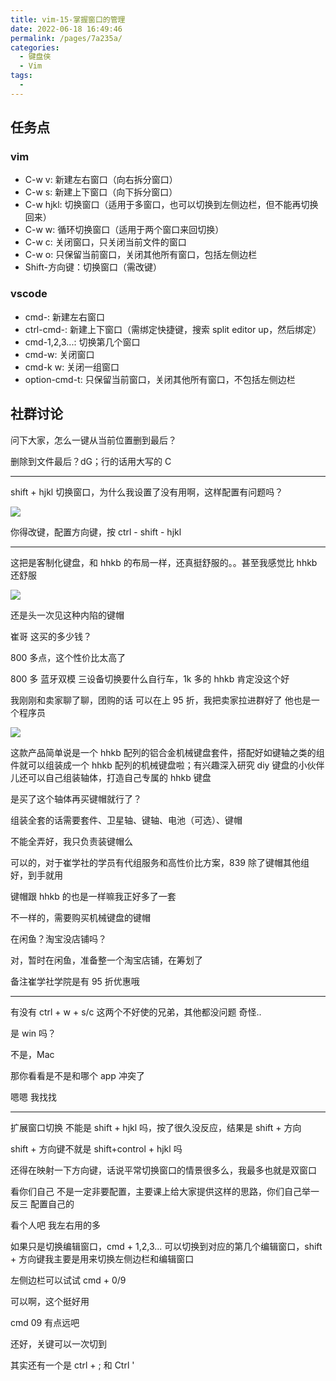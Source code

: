 ```yaml
---
title: vim-15-掌握窗口的管理
date: 2022-06-18 16:49:46
permalink: /pages/7a235a/
categories:
  - 键盘侠
  - Vim
tags:
  -
---
```

## 任务点

### vim

- C-w v: 新建左右窗口（向右拆分窗口）
- C-w s: 新建上下窗口（向下拆分窗口）
- C-w hjkl: 切换窗口（适用于多窗口，也可以切换到左侧边栏，但不能再切换回来）
- C-w w: 循环切换窗口（适用于两个窗口来回切换）
- C-w c: 关闭窗口，只关闭当前文件的窗口
- C-w o: 只保留当前窗口，关闭其他所有窗口，包括左侧边栏
- Shift-方向键：切换窗口（需改键）

### vscode

- cmd-\: 新建左右窗口
- ctrl-cmd-\: 新建上下窗口（需绑定快捷键，搜索 split editor up，然后绑定）
- cmd-1,2,3...: 切换第几个窗口
- cmd-w: 关闭窗口
- cmd-k w: 关闭一组窗口
- option-cmd-t: 只保留当前窗口，关闭其他所有窗口，不包括左侧边栏

## 社群讨论

问下大家，怎么一键从当前位置删到最后？

删除到文件最后？dG；行的话用大写的 C

<hr />

shift + hjkl 切换窗口，为什么我设置了没有用啊，这样配置有问题吗？

![](../../.vuepress/public/img/vim/043.png)

你得改键，配置方向键，按 ctrl - shift - hjkl

<hr />

这把是客制化键盘，和 hhkb 的布局一样，还真挺舒服的。。甚至我感觉比 hhkb 还舒服

![](../../.vuepress/public/img/vim/044.jpg)

还是头一次见这种内陷的键帽

崔哥 这买的多少钱？

800 多点，这个性价比太高了

800 多 蓝牙双模 三设备切换要什么自行车，1k 多的 hhkb 肯定没这个好

我刚刚和卖家聊了聊，团购的话 可以在上 95 折，我把卖家拉进群好了 他也是一个程序员

![](../../.vuepress/public/img/vim/045.jpg)

这款产品简单说是一个 hhkb 配列的铝合金机械键盘套件，搭配好如键轴之类的组件就可以组装成一个 hhkb 配列的机械键盘啦；有兴趣深入研究 diy 键盘的小伙伴儿还可以自己组装轴体，打造自己专属的 hhkb 键盘

是买了这个轴体再买键帽就行了？

组装全套的话需要套件、卫星轴、键轴、电池（可选）、键帽

不能全弄好，我只负责装键帽么

可以的，对于崔学社的学员有代组服务和高性价比方案，839 除了键帽其他组好，到手就用

键帽跟 hhkb 的也是一样嘛我正好多了一套

不一样的，需要购买机械键盘的键帽

在闲鱼？淘宝没店铺吗？

对，暂时在闲鱼，准备整一个淘宝店铺，在筹划了

备注崔学社学院是有 95 折优惠哦

<hr />

有没有 ctrl + w + s/c 这两个不好使的兄弟，其他都没问题 奇怪..

是 win 吗？

不是，Mac

那你看看是不是和哪个 app 冲突了

嗯嗯 我找找

<hr />

扩展窗口切换 不能是 shift + hjkl 吗，按了很久没反应，结果是 shift + 方向

shift + 方向键不就是 shift+control + hjkl 吗

还得在映射一下方向键，话说平常切换窗口的情景很多么，我最多也就是双窗口

看你们自己 不是一定非要配置，主要课上给大家提供这样的思路，你们自己举一反三 配置自己的

看个人吧 我左右用的多

如果只是切换编辑窗口，cmd + 1,2,3... 可以切换到对应的第几个编辑窗口，shift + 方向键我主要是用来切换左侧边栏和编辑窗口

左侧边栏可以试试 cmd + 0/9

可以啊，这个挺好用

cmd 09 有点远吧

还好，关键可以一次切到

其实还有一个是 ctrl + ; 和 Ctrl '
